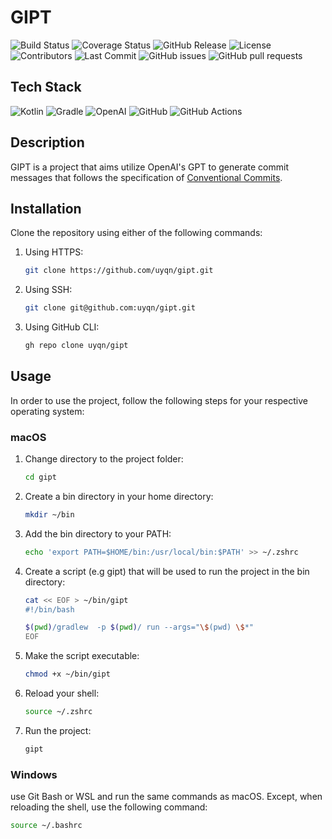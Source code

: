 # GIPT
![Build Status](https://github.com/uyqn/gipt/actions/workflows/ci.yml/badge.svg)
![Coverage Status](https://coveralls.io/repos/github/uyqn/gipt/badge.svg?branch=main)
![GitHub Release](https://img.shields.io/github/v/release/uyqn/gipt)
![License](https://img.shields.io/github/license/uyqn/gipt)
![Contributors](https://img.shields.io/github/contributors/uyqn/gipt)
![Last Commit](https://img.shields.io/github/last-commit/uyqn/gipt)
![GitHub issues](https://img.shields.io/github/issues/uyqn/gipt)
![GitHub pull requests](https://img.shields.io/github/issues-pr/uyqn/gipt)

## Tech Stack
![Kotlin](https://img.shields.io/badge/Kotlin-%230095D5.svg?style=for-the-badge&logo=kotlin&logoColor=white)
![Gradle](https://img.shields.io/badge/Gradle-%2302303A.svg?style=for-the-badge&logo=gradle&logoColor=white)
![OpenAI](https://img.shields.io/badge/OpenAI-%23007ACC.svg?style=for-the-badge&logo=openai&logoColor=white)
![GitHub](https://img.shields.io/badge/GitHub-%23121011.svg?style=for-the-badge&logo=github&logoColor=white)
![GitHub Actions](https://img.shields.io/badge/GitHub_Actions-%232671E5.svg?style=for-the-badge&logo=github-actions&logoColor=white)

## Description
GIPT is a project that aims utilize OpenAI's GPT to generate commit messages that follows the specification of [Conventional Commits](https://www.conventionalcommits.org/en/v1.0.0/).

## Installation
Clone the repository using either of the following commands:
1. Using HTTPS:
    ```bash
    git clone https://github.com/uyqn/gipt.git
    ```
2. Using SSH:
    ```bash
    git clone git@github.com:uyqn/gipt.git 
    ```
3. Using GitHub CLI:
    ```bash
    gh repo clone uyqn/gipt
    ```
   
## Usage
In order to use the project, follow the following steps for your respective operating system:
### macOS
1. Change directory to the project folder:
    ```bash
    cd gipt
    ```
2. Create a bin directory in your home directory:
    ```bash
    mkdir ~/bin
    ```
3. Add the bin directory to your PATH:
    ```bash
    echo 'export PATH=$HOME/bin:/usr/local/bin:$PATH' >> ~/.zshrc
    ```
4. Create a script (e.g gipt) that will be used to run the project in the bin directory:
    ```bash
   cat << EOF > ~/bin/gipt
    #!/bin/bash

    $(pwd)/gradlew  -p $(pwd)/ run --args="\$(pwd) \$*"
    EOF
    ```
5. Make the script executable:
    ```bash
    chmod +x ~/bin/gipt
    ```
6. Reload your shell:
    ```bash
    source ~/.zshrc
    ```
7. Run the project:
    ```bash
    gipt
    ```
   
### Windows
use Git Bash or WSL and run the same commands as macOS. Except, when reloading the shell, use the following command:
```bash
source ~/.bashrc
```
   
   